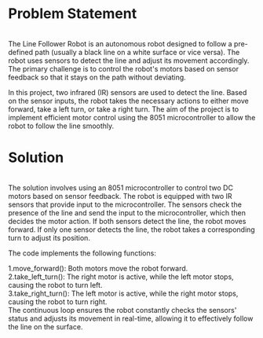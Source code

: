 <h1>Problem Statement</h1>
<br>
The Line Follower Robot is an autonomous robot designed to follow a pre-defined path (usually a black line on a white surface or vice versa). The robot uses sensors to detect the line and adjust its movement accordingly. The primary challenge is to control the robot's motors based on sensor feedback so that it stays on the path without deviating.

In this project, two infrared (IR) sensors are used to detect the line. Based on the sensor inputs, the robot takes the necessary actions to either move forward, take a left turn, or take a right turn. The aim of the project is to implement efficient motor control using the 8051 microcontroller to allow the robot to follow the line smoothly.

<h1>Solution</h1>
<br>
The solution involves using an 8051 microcontroller to control two DC motors based on sensor feedback. The robot is equipped with two IR sensors that provide input to the microcontroller. The sensors check the presence of the line and send the input to the microcontroller, which then decides the motor action. If both sensors detect the line, the robot moves forward. If only one sensor detects the line, the robot takes a corresponding turn to adjust its position.

The code implements the following functions:

1.move_forward(): Both motors move the robot forward.<br>
2.take_left_turn(): The right motor is active, while the left motor stops, causing the robot to turn left.<br>
3.take_right_turn(): The left motor is active, while the right motor stops, causing the robot to turn right.<br>
The continuous loop ensures the robot constantly checks the sensors' status and adjusts its movement in real-time, allowing it to effectively follow the line on the surface.

